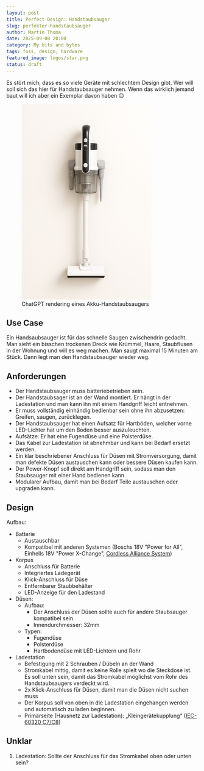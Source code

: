 ```yaml
---
layout: post
title: Perfect Design: Handstaubsauger
slug: perfekter-handstaubsauger
author: Martin Thoma
date: 2025-09-08 20:00
category: My bits and bytes
tags: foss, design, hardware
featured_image: logos/star.png
status: draft
---
```

Es stört mich, dass es so viele Geräte mit schlechtem Design gibt.
Wer will soll sich das hier für Handstaubsauger nehmen. Wenn das wirklich jemand
baut will ich aber ein Exemplar davon haben 😉

<figure class="wp-caption aligncenter img-thumbnail">
    <a href="../images/2025/09/akku-handstaubsauger.png"><img src="../images/2025/09/akku-handstaubsauger.png" alt="ChatGPT rendering eines Akku-Handstaubsaugers" style="max-height: 512px"/></a>
    <figcaption class="text-center">ChatGPT rendering eines Akku-Handstaubsaugers</figcaption>
</figure>

## Use Case

Ein Handsaubsauger ist für das schnelle Saugen zwischendrin gedacht. Man sieht
ein bisschen trockenen Dreck wie Krümmel, Haare, Staubflusen in der Wohnung und
will es weg machen. Man saugt maximal 15 Minuten am Stück. Dann legt man den
Handstaubsauger wieder weg.

## Anforderungen


- Der Handstaubsauger muss batteriebetrieben sein.
- Der Handstaubsager ist an der Wand montiert. Er hängt in der Ladestation und
  man kann ihn mit einem Handgriff leicht entnehmen.
- Er muss vollständig einhändig bedienbar sein ohne ihn abzusetzen: Greifen,
saugen, zurücklegen.
- Der Handstaubsauger hat einen Aufsatz für Hartböden, welcher vorne LED-Lichter
  hat um den Boden besser auszuleuchten.
- Aufsätze: Er hat eine Fugendüse und eine Polsterdüse.
- Das Kabel zur Ladestation ist abnehmbar und kann bei Bedarf ersetzt werden.
- Ein klar beschriebener Anschluss für Düsen mit Stromversorgung, damit man
  defekte Düsen austauschen kann oder bessere Düsen kaufen kann.
- Der Power-Knopf soll direkt am Handgriff sein, sodass man den Staubsauger mit
  einer Hand bedienen kann.
- Modularer Aufbau, damit man bei Bedarf Teile austauschen oder upgraden kann.

## Design

Aufbau:

* Batterie
    * Austauschbar
    * Kompatibel mit anderen Systemen (Boschs 18V "Power for All", Einhells 18V "Power X-Change", [Cordless Alliance System](https://www.cordless-alliance-system.com/))
* Korpus
    * Anschluss für Batterie
    * Integriertes Ladegerät
    * Klick-Anschluss für Düse
    * Entfernbarer Staubbehälter
    * LED-Anzeige für den Ladestand
* Düsen:
    * Aufbau:
        * Der Anschluss der Düsen sollte auch für andere Staubsauger kompatibel sein.
        * Innendurchmesser: 32mm
    * Typen:
        * Fugendüse
        * Polsterdüse
        * Hartbodendüse mit LED-Lichtern und Rohr
* Ladestation
    * Befestigung mit 2 Schrauben / Dübeln an der Wand
    * Stromkabel mittig, damit es keine Rolle spielt wo die Steckdose ist. Es
      soll unten sein, damit das Stromkabel möglichst vom Rohr des
      Handstaubsaugers verdeckt wird.
    * 2x Klick-Anschluss für Düsen, damit man die Düsen nicht suchen muss
    * Der Korpus soll von oben in die Ladestation eingehangen werden und
      automatisch zu laden beginnen.
    * Primärseite (Hausnetz zur Ladestation): „Kleingerätekupplung“ ([IEC-60320 C7/C8](https://de.wikipedia.org/wiki/Ger%C3%A4testecker#%E2%80%9EKleinger%C3%A4tekupplung%E2%80%9C_(IEC-60320_C7/C8)))

## Unklar

1. Ladestation: Sollte der Anschluss für das Stromkabel oben oder unten sein?
